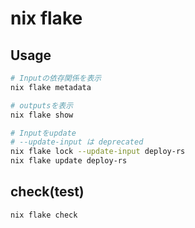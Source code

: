 # nix flake

## Usage

```sh
# Inputの依存関係を表示
nix flake metadata

# outputsを表示
nix flake show

# Inputをupdate
# --update-input は deprecated
nix flake lock --update-input deploy-rs
nix flake update deploy-rs
```

## check(test)

`nix flake check`
